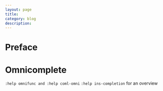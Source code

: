 ```yaml
---
layout: page
title:	
category: blog
description: 
---
```

# Preface

# Omnicomplete
`:help omnifunc and :help coml-omni`
`:help ins-completion` for an overview

